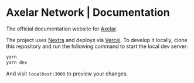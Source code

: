 # Axelar Network | Documentation

The official documentation website for [Axelar](https://github.com/axelarnetwork).

The project uses [Nextra](https://nextra.vercel.app) and deploys via [Vercel](https://vercel.com). To develop it locally, clone this repository and run the following command to start the local dev server:

```bash
yarn
yarn dev
```

And visit `localhost:3000` to preview your changes.
